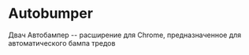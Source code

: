 # Autobumper
Двач Автобампер -- расширение для Chrome, предназначенное для автоматического бампа тредов
